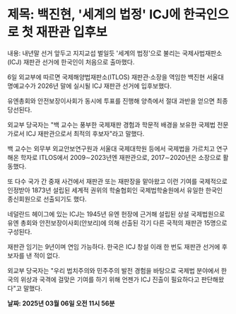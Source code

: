 # **제목: 백진현, '세계의 법정' ICJ에 한국인으로 첫 재판관 입후보**

  내용: 내년말 선거 앞두고 지지교섭 벌일듯 '세계의 법정'으로 불리는 국제사법재판소(ICJ) 재판관 선거에 한국인이 처음으로 출마했다. 

6일 외교부에 따르면 국제해양법재판소(ITLOS) 재판관·소장을 역임한 백진현 서울대 명예교수가 2026년 말에 실시될 ICJ 재판관 선거에 입후보했다. 

유엔총회와 안전보장이사회가 동시에 투표를 진행해 양측에서 절대 과반을 얻으면 최종 당선된다. 

외교부 당국자는 "백 교수는 풍부한 국제재판 경험과 학문적 배경을 보유한 국제법 전문가로서 ICJ 재판관으로서 최적의 후보자"라고 말했다. 

백 교수는 외무부 외교안보연구원과 서울대 국제대학원 등에서 국제법을 가르치고 연구해온 학자로 ITLOS에서 2009∼2023년엔 재판관으로, 2017∼2020년은 소장으로 활동했다. 

또 다수 국가 간 중재 사건에서 재판관 또는 재판장을 맡아왔고 이런 기여를 국제적으로 인정받아 1873년 설립된 세계적 권위의 학술협회인 국제법학술원에서 유일한 한국인 종신회원으로 선출되기도 했다. 

네덜란드 헤이그에 있는 ICJ는 1945년 유엔 헌장에 근거해 설립된 상설 국제법원으로 유엔 총회와 안전보장이사회(안보리)에 의해 선출된 각기 다른 국적의 재판관 15명으로 구성된다. 

재판관 임기는 9년이며 연임 가능하다. 한국은 ICJ 창설 이래 한 번도 재판관 선거에 후보자를 낸 적이 없다. 

외교부 당국자는 "우리 법치주의와 민주주의 발전 경험을 바탕으로 국제법 분야에서 한국의 위상과 국격에 걸맞은 기여를 하기 위해 언젠가 ICJ 진출이 필요하다고 판단해왔다"고 말했다.

  **날짜: 2025년 03월 06일 오전 11시 56분**